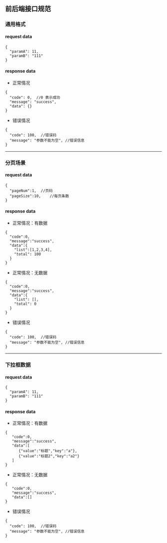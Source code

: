 ## 前后端接口规范

### 通用格式

#### request data
```
{
  "paramA": 11,
  "paramB": "111"
}
```

#### response data

- 正常情况
```
{
  "code": 0,  //0 表示成功
  "message": "success",
  "data": {}
}
```

- 错误情况
```
{
  "code": 100,  //错误码
  "message": "参数不能为空", //错误信息
}
```

---

### 分页场景

#### request data

```
{
  "pageNum":1,	//页码
  "pageSize":10,	//每页条数
}
```

#### response data

- 正常情况：有数据
```
{
  "code":0,
  "message":"success",
  "data":{
    "list":[1,2,3,4],
    "total": 100
  }
}
```

- 正常情况：无数据
```
{
  "code":0,
  "message":"success",
  "data":{
    "list": [],
    "total": 0
  }
}
```

- 错误情况
```
{
  "code": 100,  //错误码
  "message": "参数不能为空", //错误信息
}
```

---

### 下拉框数据

#### request data
```
{
  "paramA": 11,
  "paramB": "111"
}
```

#### response data

- 正常情况：有数据
```
{
   "code":0,
   "message":"success",
   "data":[
      {"value":"标题","key":"a"},
      {"value":"标题2","key":"a2"}
   ]
}
```

- 正常情况：无数据
```
{
   "code":0,
   "message":"success",
   "data":[]
}
```

- 错误情况
```
{
  "code": 100,  //错误码
  "message": "参数不能为空", //错误信息
}
```








